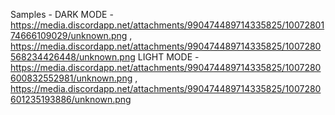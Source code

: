 Samples - 
DARK MODE - https://media.discordapp.net/attachments/990474489714335825/1007280174666109029/unknown.png , https://media.discordapp.net/attachments/990474489714335825/1007280568234426448/unknown.png
LIGHT MODE - https://media.discordapp.net/attachments/990474489714335825/1007280600832552981/unknown.png , https://media.discordapp.net/attachments/990474489714335825/1007280601235193886/unknown.png
